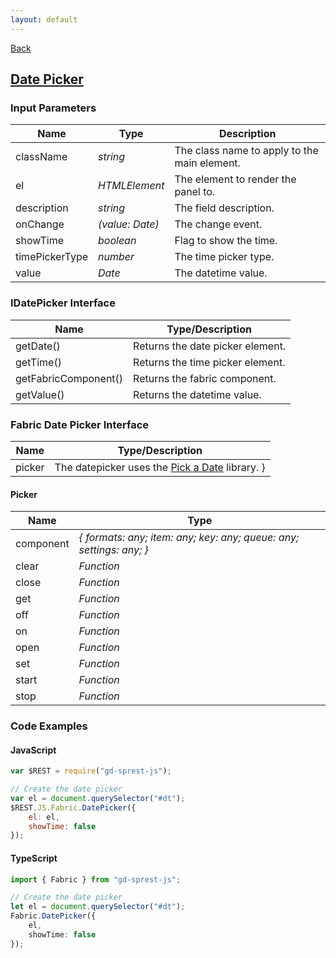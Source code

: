 ```yaml
---
layout: default
---
```

<div class="page-info" markdown="1">

[Back](/js/fabric)
## [Date Picker](https://dev.office.com/fabric-js/Components/DatePicker/DatePicker.html)

</div>

### Input Parameters

| Name | Type | Description |
| --- | --- | --- |
| className | _string_ | The class name to apply to the main element. |
| el | _HTMLElement_ | The element to render the panel to. |
| description | _string_ | The field description. |
| onChange | _(value: Date)_ | The change event. |
| showTime | _boolean_ | Flag to show the time. |
| timePickerType | _number_ | The time picker type. |
| value | _Date_ | The datetime value. |

### IDatePicker Interface

| Name | Type/Description |
| --- | --- |
| getDate() | Returns the date picker element. |
| getTime() |Returns the time picker element. |
| getFabricComponent() | Returns the fabric component. |
| getValue() | Returns the datetime value. |

### Fabric Date Picker Interface

| Name | Type/Description |
| --- | --- |
| picker | The datepicker uses the [Pick a Date](amsul.ca/pickadate.js/) library. }

#### Picker

| Name | Type |
| --- | --- |
| component | _{ formats: any; item: any; key: any; queue: any; settings: any; }_ |
| clear | _Function_ |
| close | _Function_ |
| get | _Function_ |
| off | _Function_ |
| on | _Function_ |
| open | _Function_ |
| set | _Function_ |
| start | _Function_ |
| stop | _Function_ |

### Code Examples
#### JavaScript
```js
var $REST = require("gd-sprest-js");

// Create the date picker
var el = document.querySelector("#dt");
$REST.JS.Fabric.DatePicker({
    el: el,
    showTime: false
});
```
#### TypeScript
```ts
import { Fabric } from "gd-sprest-js";

// Create the date picker
let el = document.querySelector("#dt");
Fabric.DatePicker({
    el,
    showTime: false
});
```